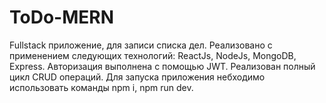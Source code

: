 # ToDo-MERN
Fullstack приложение, для записи списка дел. Реализовано с применением следующих технологий: ReactJs, NodeJs, MongoDB, Express.
Авторизация выполнена с помощью JWT.
Реализован полный цикл CRUD операций.
Для запуска приложения небходимо использовать команды npm i, npm run dev.
